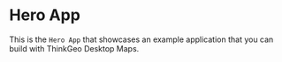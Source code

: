 # Hero App

This is the `Hero App` that showcases an example application that you can build with ThinkGeo Desktop Maps.


